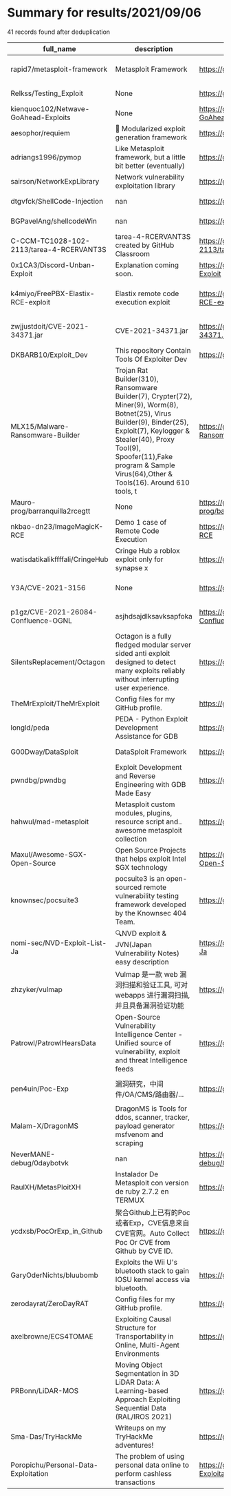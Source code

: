 
# Summary for results/2021/09/06
    
41 records found after deduplication

| full_name | description | html_url | matched_list | matched_count | pushed_at | size | stargazers_count | language | forks_count | vul_ids |
|------------------------------------------|------------------------------------------------------------------------------------------------------------------------------------------------------------------------------------------------------------------------------------------------------------------|-------------------------------------------------------------|---------------------------------------------|-----------------|---------------------------|--------|--------------------|------------|---------------|--------------------|
| rapid7/metasploit-framework | Metasploit Framework | https://github.com/rapid7/metasploit-framework | ['metasploit module OR payload'] | 1 | 2021-09-06 00:27:52+00:00 | 565243 | 25012 | Ruby | 11528 | [] |
| Relkss/Testing_Exploit | None | https://github.com/Relkss/Testing_Exploit | ['exploit'] | 1 | 2021-09-06 06:02:28+00:00 | 88 | 0 | | 0 | [] |
| kienquoc102/Netwave-GoAhead-Exploits | None | https://github.com/kienquoc102/Netwave-GoAhead-Exploits | ['exploit'] | 1 | 2021-09-06 02:32:12+00:00 | 1144 | 1 | Python | 0 | [] |
| aesophor/requiem | 🎻 Modularized exploit generation framework | https://github.com/aesophor/requiem | ['exploit'] | 1 | 2021-09-06 04:17:32+00:00 | 123 | 5 | Python | 0 | [] |
| adriangs1996/pymop | Like Metasploit framework, but a little bit better (eventually) | https://github.com/adriangs1996/pymop | ['metasploit module OR payload'] | 1 | 2021-09-06 01:18:16+00:00 | 23 | 0 | Python | 0 | [] |
| sairson/NetworkExpLibrary | Network vulnerability exploitation library | https://github.com/sairson/NetworkExpLibrary | ['exploit'] | 1 | 2021-09-06 02:56:41+00:00 | 45851 | 6 | Python | 1 | [] |
| dtgvfck/ShellCode-Injection | nan | https://github.com/dtgvfck/ShellCode-Injection | ['shellcode'] | 1 | 2021-09-06 03:06:41+00:00 | 7 | 0 | C# | 0 | [] |
| BGPavelAng/shellcodeWin | nan | https://github.com/BGPavelAng/shellcodeWin | ['shellcode'] | 1 | 2021-09-06 00:38:48+00:00 | 4 | 0 | Assembly | 0 | [] |
| C-CCM-TC1028-102-2113/tarea-4-RCERVANT3S | tarea-4-RCERVANT3S created by GitHub Classroom | https://github.com/C-CCM-TC1028-102-2113/tarea-4-RCERVANT3S | ['rce'] | 1 | 2021-09-06 01:10:35+00:00 | 0 | 0 | Python | 0 | [] |
| 0x1CA3/Discord-Unban-Exploit | Explanation coming soon. | https://github.com/0x1CA3/Discord-Unban-Exploit | ['exploit'] | 1 | 2021-09-06 01:31:45+00:00 | 0 | 0 | Python | 0 | [] |
| k4miyo/FreePBX-Elastix-RCE-exploit | Elastix remote code execution exploit | https://github.com/k4miyo/FreePBX-Elastix-RCE-exploit | ['exploit', 'rce', 'remote code execution'] | 3 | 2021-09-06 02:04:53+00:00 | 0 | 0 | Python | 0 | [] |
| zwjjustdoit/CVE-2021-34371.jar | CVE-2021-34371.jar | https://github.com/zwjjustdoit/CVE-2021-34371.jar | ['cve-2 OR cve_2'] | 1 | 2021-09-06 02:04:15+00:00 | 0 | 1 | | 0 | ['CVE-2021-34371'] |
| DKBARB10/Exploit_Dev | This repository Contain Tools Of Exploiter Dev | https://github.com/DKBARB10/Exploit_Dev | ['exploit'] | 1 | 2021-09-06 04:51:37+00:00 | 0 | 0 | | 0 | [] |
| MLX15/Malware-Ransomware-Builder | Trojan Rat Builder(310), Ransomware Builder(7), Crypter(72), Miner(9), Worm(8), Botnet(25), Virus Builder(9), Binder(25), Exploit(7), Keylogger & Stealer(40), Proxy Tool(9), Spoofer(11),Fake program & Sample Virus(64),Other & Tools(16). Around 610 tools, t | https://github.com/MLX15/Malware-Ransomware-Builder | ['exploit'] | 1 | 2021-09-06 04:52:23+00:00 | 0 | 0 | | 0 | [] |
| Mauro-prog/barranquilla2rcegtt | None | https://github.com/Mauro-prog/barranquilla2rcegtt | ['rce'] | 1 | 2021-09-06 06:05:27+00:00 | 0 | 0 | | 0 | [] |
| nkbao-dn23/ImageMagicK-RCE | Demo 1 case of Remote Code Execution | https://github.com/nkbao-dn23/ImageMagicK-RCE | ['rce', 'remote code execution'] | 2 | 2021-09-06 06:35:25+00:00 | 0 | 0 | | 0 | [] |
| watisdatikalikffffali/CringeHub | Cringe Hub a roblox exploit only for synapse x | https://github.com/watisdatikalikffffali/CringeHub | ['exploit'] | 1 | 2021-09-06 06:35:46+00:00 | 0 | 0 | | 0 | [] |
| Y3A/CVE-2021-3156 | None | https://github.com/Y3A/CVE-2021-3156 | ['cve-2 OR cve_2'] | 1 | 2021-09-06 06:50:03+00:00 | 0 | 0 | Python | 0 | ['CVE-2021-3156'] |
| p1gz/CVE-2021-26084-Confluence-OGNL | asjhdsajdlksavksapfoka | https://github.com/p1gz/CVE-2021-26084-Confluence-OGNL | ['cve-2 OR cve_2'] | 1 | 2021-09-06 06:58:31+00:00 | 0 | 1 | Python | 1 | ['CVE-2021-26084'] |
| SilentsReplacement/Octagon | Octagon is a fully fledged modular server sided anti exploit designed to detect many exploits reliably without interrupting user experience. | https://github.com/SilentsReplacement/Octagon | ['exploit'] | 1 | 2021-09-06 05:28:22+00:00 | 1741 | 2 | HTML | 1 | [] |
| TheMrExploit/TheMrExploit | Config files for my GitHub profile. | https://github.com/TheMrExploit/TheMrExploit | ['exploit'] | 1 | 2021-09-06 04:56:55+00:00 | 1 | 0 | | 0 | [] |
| longld/peda | PEDA - Python Exploit Development Assistance for GDB | https://github.com/longld/peda | ['exploit'] | 1 | 2021-09-06 00:27:22+00:00 | 289 | 4721 | Python | 757 | [] |
| G00Dway/DataSploit | DataSploit Framework | https://github.com/G00Dway/DataSploit | ['sploit'] | 1 | 2021-09-06 06:05:10+00:00 | 194 | 2 | Python | 0 | [] |
| pwndbg/pwndbg | Exploit Development and Reverse Engineering with GDB Made Easy | https://github.com/pwndbg/pwndbg | ['exploit'] | 1 | 2021-09-06 07:58:58+00:00 | 7523 | 3933 | Python | 563 | [] |
| hahwul/mad-metasploit | Metasploit custom modules, plugins, resource script and.. awesome metasploit collection | https://github.com/hahwul/mad-metasploit | ['metasploit module OR payload'] | 1 | 2021-09-06 00:17:13+00:00 | 113725 | 246 | Ruby | 75 | [] |
| Maxul/Awesome-SGX-Open-Source | Open Source Projects that helps exploit Intel SGX technology | https://github.com/Maxul/Awesome-SGX-Open-Source | ['exploit'] | 1 | 2021-09-06 02:54:54+00:00 | 135 | 80 | | 16 | [] |
| knownsec/pocsuite3 | pocsuite3 is an open-sourced remote vulnerability testing framework developed by the Knownsec 404 Team. | https://github.com/knownsec/pocsuite3 | ['vulnerability poc'] | 1 | 2021-09-06 07:47:25+00:00 | 3769 | 1974 | Python | 562 | [] |
| nomi-sec/NVD-Exploit-List-Ja | 🔍NVD exploit & JVN(Japan Vulnerability Notes) easy description | https://github.com/nomi-sec/NVD-Exploit-List-Ja | ['exploit'] | 1 | 2021-09-06 06:52:32+00:00 | 23039 | 22 | | 14 | [] |
| zhzyker/vulmap | Vulmap 是一款 web 漏洞扫描和验证工具, 可对 webapps 进行漏洞扫描, 并且具备漏洞验证功能 | https://github.com/zhzyker/vulmap | ['exploit', 'rce'] | 2 | 2021-09-06 06:10:30+00:00 | 3389 | 1669 | Python | 322 | [] |
| Patrowl/PatrowlHearsData | Open-Source Vulnerability Intelligence Center - Unified source of vulnerability, exploit and threat Intelligence feeds | https://github.com/Patrowl/PatrowlHearsData | ['exploit'] | 1 | 2021-09-06 00:03:18+00:00 | 395473 | 29 | | 17 | [] |
| pen4uin/Poc-Exp | 漏洞研究，中间件/OA/CMS/路由器/... | https://github.com/pen4uin/Poc-Exp | ['cve poc', 'vulnerability poc'] | 2 | 2021-09-06 08:27:17+00:00 | 324 | 29 | | 2 | [] |
| Malam-X/DragonMS | DragonMS is Tools for ddos, scanner, tracker, payload generator msfvenom and scraping | https://github.com/Malam-X/DragonMS | ['metasploit module OR payload'] | 1 | 2021-09-06 06:08:46+00:00 | 373 | 18 | Python | 8 | [] |
| NeverMANE-debug/0daybotvk | nan | https://github.com/NeverMANE-debug/0daybotvk | ['0day'] | 1 | 2021-09-06 07:15:09+00:00 | 202 | 0 | Python | 0 | [] |
| RaulXH/MetasPloitXH | Instalador De Metasploit con version de ruby 2.7.2 en TERMUX | https://github.com/RaulXH/MetasPloitXH | ['metasploit module OR payload'] | 1 | 2021-09-06 04:05:45+00:00 | 173 | 7 | Shell | 1 | [] |
| ycdxsb/PocOrExp_in_Github | 聚合Github上已有的Poc或者Exp，CVE信息来自CVE官网。Auto Collect Poc Or CVE from Github by CVE ID. | https://github.com/ycdxsb/PocOrExp_in_Github | ['cve poc'] | 1 | 2021-09-06 04:00:38+00:00 | 50529 | 113 | Python | 30 | [] |
| GaryOderNichts/bluubomb | Exploits the Wii U's bluetooth stack to gain IOSU kernel access via bluetooth. | https://github.com/GaryOderNichts/bluubomb | ['exploit'] | 1 | 2021-09-06 02:27:26+00:00 | 24 | 57 | C | 1 | [] |
| zerodayrat/ZeroDayRAT | Config files for my GitHub profile. | https://github.com/zerodayrat/ZeroDayRAT | ['zeroday'] | 1 | 2021-09-06 02:52:26+00:00 | 0 | 0 | nan | 0 | [] |
| axelbrowne/ECS4TOMAE | Exploiting Causal Structure for Transportability in Online, Multi-Agent Environments | https://github.com/axelbrowne/ECS4TOMAE | ['exploit'] | 1 | 2021-09-06 04:23:54+00:00 | 39388 | 0 | Python | 0 | [] |
| PRBonn/LiDAR-MOS | Moving Object Segmentation in 3D LiDAR Data: A Learning-based Approach Exploiting Sequential Data (RAL/IROS 2021) | https://github.com/PRBonn/LiDAR-MOS | ['exploit'] | 1 | 2021-09-06 08:27:27+00:00 | 42678 | 146 | Python | 26 | [] |
| Sma-Das/TryHackMe | Writeups on my TryHackMe adventures! | https://github.com/Sma-Das/TryHackMe | ['exploit'] | 1 | 2021-09-06 07:13:22+00:00 | 61812 | 7 | Python | 0 | [] |
| Poropichu/Personal-Data-Exploitation | The problem of using personal data online to perform cashless transactions | https://github.com/Poropichu/Personal-Data-Exploitation | ['exploit'] | 1 | 2021-09-06 08:19:25+00:00 | 0 | 0 | | 0 | [] |
